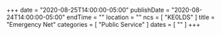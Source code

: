 +++
date = "2020-08-25T14:00:00-05:00"
publishDate = "2020-08-24T14:00:00-05:00"
endTime = ""
location = ""
ncs = [ "KE0LDS" ]
title = "Emergency Net"
categories = [ "Public Service" ]
dates = [ "" ]
+++
